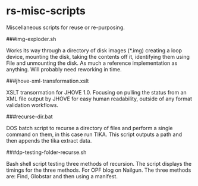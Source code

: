 rs-misc-scripts
===============

Miscellaneous scripts for reuse or re-purposing. 

###img-exploder.sh 

Works its way through a directory of disk images (*.img) creating a loop device, mounting the disk,
taking the contents off it, identifying them using File and unmounting the disk. As much a reference implementation
as anything. Will probably need reworking in time. 

###jhove-xml-transformation.xslt

XSLT transormation for JHOVE 1.0. Focusing on pulling the status from an XML file output by JHOVE for easy
human readability, outside of any format validation workflows. 

###recurse-dir.bat

DOS batch script to recurse a directory of files and perform a single command on them, in this case run TIKA. 
This script outputs a path and then appends the tika extract data. 

###dp-testing-folder-recurse.sh

Bash shell script testing three methods of recursion. The script displays the
timings for the three methods. For OPF blog on Nailgun. The three methods are: 
Find, Globstar and then using a manifest. 
